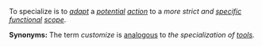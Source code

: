 To specialize is to *[adapt](https://github.com/gcassel/Modular-Organization-Terminology/blob/master/terms/adapt.md)* a *[potential](https://github.com/gcassel/Modular-Organization-Terminology/blob/master/terms/potential.md) [action](https://github.com/gcassel/Modular-Organization-Terminology/blob/master/terms/action.md)* to a *more strict and [specific](https://github.com/gcassel/Modular-Organization-Terminology/blob/master/terms/specific.md) [functional](https://github.com/gcassel/Modular-Organization-Terminology/blob/master/terms/function.md) [scope](https://github.com/gcassel/Modular-Organization-Terminology/blob/master/terms/scope.md)*.

**Synonyms:**  The term *customize* is [analogous](https://github.com/gcassel/Modular-Organization-Terminology/blob/master/terms/analog.md) to *the specialization of [tools](https://github.com/gcassel/Modular-Organization-Terminology/blob/master/terms/tool.md).*

